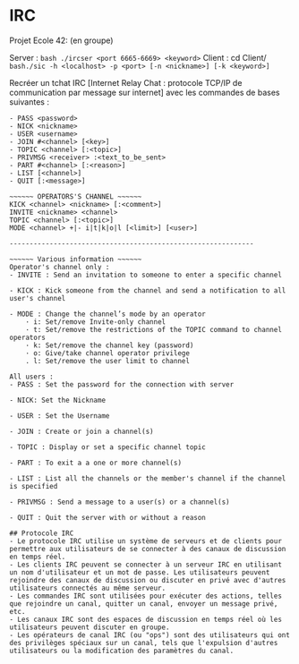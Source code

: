 # IRC

Projet Ecole 42: (en groupe)

Server : ```bash ./ircser <port 6665-6669> <keyword>```
Client : cd Client/ ```bash./sic -h <localhost> -p <port> [-n <nickname>] [-k <keyword>]```

Recréer un tchat IRC [Internet Relay Chat : protocole TCP/IP de communication par message sur internet] avec les commandes de bases suivantes :

~~~~~~~ ALL USERS ~~~~~~
- PASS <password>
- NICK <nickname>
- USER <username>
- JOIN #<channel> [<key>]
- TOPIC <channel> [:<topic>]
- PRIVMSG <receiver> :<text_to_be_sent>
- PART #<channel> [:<reason>]
- LIST [<channel>]
- QUIT [:<message>]

~~~~~~ OPERATORS'S CHANNEL ~~~~~~
KICK <channel> <nickname> [:<comment>]
INVITE <nickname> <channel>
TOPIC <channel> [:<topic>]
MODE <channel> +|- i|t|k|o|l [<limit>] [<user>]

-------------------------------------------------------------	
	
~~~~~~ Various information ~~~~~~
Operator's channel only :
- INVITE : Send an invitation to someone to enter a specific channel

- KICK : Kick someone from the channel and send a notification to all user's channel

- MODE : Change the channel’s mode by an operator
	· i: Set/remove Invite-only channel
	· t: Set/remove the restrictions of the TOPIC command to channel operators
	· k: Set/remove the channel key (password)
	· o: Give/take channel operator privilege
	. l: Set/remove the user limit to channel

All users :
- PASS : Set the password for the connection with server
   	
- NICK: Set the Nickname	

- USER : Set the Username
		
- JOIN : Create or join a channel(s)

- TOPIC : Display or set a specific channel topic

- PART : To exit a a one or more channel(s)

- LIST : List all the channels or the member's channel if the channel is specified

- PRIVMSG : Send a message to a user(s) or a channel(s)  

- QUIT : Quit the server with or without a reason

## Protocole IRC
- Le protocole IRC utilise un système de serveurs et de clients pour permettre aux utilisateurs de se connecter à des canaux de discussion en temps réel.
- Les clients IRC peuvent se connecter à un serveur IRC en utilisant un nom d'utilisateur et un mot de passe. Les utilisateurs peuvent rejoindre des canaux de discussion ou discuter en privé avec d'autres utilisateurs connectés au même serveur.
- Les commandes IRC sont utilisées pour exécuter des actions, telles que rejoindre un canal, quitter un canal, envoyer un message privé, etc.
- Les canaux IRC sont des espaces de discussion en temps réel où les utilisateurs peuvent discuter en groupe.
- Les opérateurs de canal IRC (ou "ops") sont des utilisateurs qui ont des privilèges spéciaux sur un canal, tels que l'expulsion d'autres utilisateurs ou la modification des paramètres du canal.
